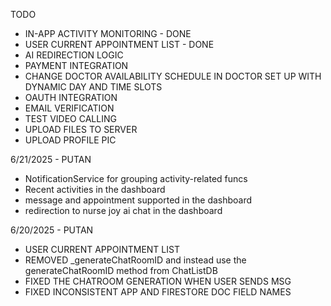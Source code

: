 TODO
- IN-APP ACTIVITY MONITORING - DONE
- USER CURRENT APPOINTMENT LIST - DONE
- AI REDIRECTION LOGIC
- PAYMENT INTEGRATION
- CHANGE DOCTOR AVAILABILITY SCHEDULE IN DOCTOR SET UP WITH DYNAMIC DAY AND TIME SLOTS
- OAUTH INTEGRATION
- EMAIL VERIFICATION
- TEST VIDEO CALLING
- UPLOAD FILES TO SERVER
- UPLOAD PROFILE PIC


6/21/2025 - PUTAN
- NotificationService for grouping activity-related funcs
- Recent activities in the dashboard
- message and appointment supported in the dashboard
- redirection to nurse joy ai chat in the dashboard

6/20/2025 - PUTAN
- USER CURRENT APPOINTMENT LIST
- REMOVED _generateChatRoomID and instead use the generateChatRoomID method from ChatListDB
- FIXED THE CHATROOM GENERATION WHEN USER SENDS MSG
- FIXED INCONSISTENT APP AND FIRESTORE DOC FIELD NAMES

